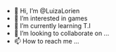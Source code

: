 - 👋 Hi, I’m @LuizaLorien
- 👀 I’m interested in games
- 🌱 I’m currently learning T.I
- 💞️ I’m looking to collaborate on ...
- 📫 How to reach me ...

<!---
LuizaLorien/LuizaLorien is a ✨ special ✨ repository because its `README.md` (this file) appears on your GitHub profile.
You can click the Preview link to take a look at your changes.
--->
